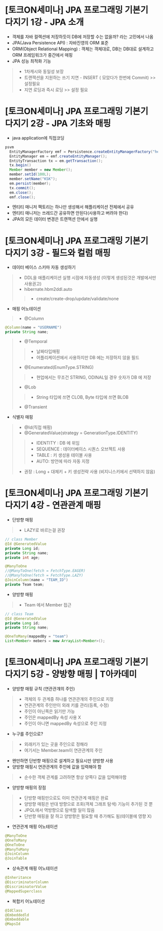 # [토크ON세미나] JPA 프로그래밍 기본기 다지기 1강 - JPA 소개
- 객체를 자바 컬렉션에 저장하듯이 DB에 저장할 수는 없을까? 라는 고민에서 나옴
- JPA(Java Persistence API) : 자바진영의 ORM 표준
- ORM(Object Relational Mapping) : 객체는 객체대로, DB는 DB대로 설계하고 ORM 프레임워크가 중간에서 매핑
- JPA 성능 최적화 기능
>- 1차캐시와 동일성 보장
>- 트랜잭션을 지원하는 쓰기 지연 - INSERT ( 모았다가 한번에 Commit) >> 설정필요
>- 지연 로딩과 즉시 로딩 >> 설정 필요

# [토크ON세미나] JPA 프로그래밍 기본기 다지기 2강 - JPA 기초와 매핑
- java application에 직접코딩
```java
psvm
  EntityManagerFactory emf = Persistence.createEntityManagerFactory("hello"); // 설정가져오기
  EntityManager em = emf.createEntityManager();
  EntityTransaction tx = em.getTransaction();
  tx.begin()
  Member member = new Member();
  member.setId(100L);
  member.setName("KSK");
  em.persist(member);
  tx.commit();
  em.close();
  emf.close();
```
- 엔티티 매니저 팩토리는 하나만 생성해서 해플리케이션 전체에서 공유
- 엔티티 매니저는 쓰레드간 공유하면 안된다(사용하고 버려야 한다)
- JPA의 모든 데이터 변경은 트랜잭션 안에서 실행

# [토크ON세미나] JPA 프로그래밍 기본기 다지기 3강 - 필드와 컬럼 매핑
- 데이터 베이스 스키마 자동 생성하기
>- DDL을 애플리케이션 실행 시점에 자동생성 (이렇게 생성된것은 개발에서만 사용권고)
>- hibernate.hbm2ddl.auto
>>- create/create-drop/update/validate/none
- 매핑 어노테이션
>- @Column
```java
@Column(name = "USERNAME")
private String name;
```
>- @Temporal
>>- 날짜타입매핑
>>- 어플리케이션에서 사용하지만 DB 에는 저장하지 않을 필드
>- @Enumerated(EnumType.STRING) 
>>- 현업에서는 무조건 STRING, ODINAL일 경우 숫자가 DB 에 저장
>- @Lob
>>- String 타입에 쓰면 CLOB, Byte 타입에 쓰면 BLOB
>- @Transient
- 식별자 매핑
>- @Id(직접 매핑)
>- @GeneratedValue(strategy = GenerationType.IDENTITY)
>>- IDENTITY : DB 에 위임
>>- SEQUENCE : 데이터베이스 시퀀스 오브젝트 사용
>>- TABLE : 키 생성용 테이블 사용
>>- AUTO: 방언에 따라 자동 지정
>- 권장 : Long + 대체키 + 키 생성전략 사용 (비지니스키에서 선택하지 않음)

# [토크ON세미나] JPA 프로그래밍 기본기 다지기 4강 - 연관관계 매핑
- 단방향 매핑
>- LAZY로 바르는걸 권장
```java
// class Member
@Id @GeneratedValue
private Long id;
private String name;
private int age;

@ManyToOne
//@ManyToOne(fetch = FetchType.EAGER)
//@ManyToOne(fetch = FetchType.LAZY)
@JoinColumn(name = "TEAM_ID")
private Team team;
```
- 양방향 매핑
>- Team 에서 Member 접근
```java
// class Team
@Id @GeneratedValue
private Long id;
private String name;

@OneToMany(mappedBy = "team")
List<Member> mebers = new ArrayList<Member>();

```

# [토크ON세미나] JPA 프로그래밍 기본기 다지기 5강 - 양방향 매핑 | T아카데미
- 양방향 매핑 규칙 (연관관걔의 주인)
>- 객체의 두 관계중 하나를 연관관걔의 주인으로 지정
>- 연관관계의 주인만이 외래 키를 관리(등록, 수정)
>- 주인이 아닌쪽은 읽기만 가능
>- 주인은 mappedBy 속성 사용 X
>- 주인이 아니면 mappedBy 속성으로 주인 지정
- 누구를 주인으로?
>- 외래키가 있는 곳을 주인으로 정해라
>- 여기서는 Member.team이 연관관계의 주인
- 왠만하면 단반향 매핑으로 설계하고 필요시만 양방향 사용
- 양방향 매핑시 연관관계의 주인에 값을 입력해야 함
>- 순수한 객체 관계를 고려하면 항상 양쪽다 값을 입력해야함
- 양방향 매핑의 장점
>- 단방향 매핑만으로도 이미 연관관계 매핑은 완료
>- 양방향 매핑은 반대 방향으로 조회(객체 그래프 탐색) 기능이 추가된 것 뿐
>- JPQL에서 역방향으로 탐색할 일이 많음
>- 단반향 매핑을 잘 하고 양방향은 필요할 때 추가해도 됨(테이블에 영향 X)
- 연관관계 매핑 어노테이션
```java
@ManyToOne
@OneToMany
@OneToOne
@ManyToMany
@JoinColumn
@JoinTable
```
- 상속관계 매핑 어노테이션
```java
@Inheritance
@DiscriminatorColumn
@DiscriminatorValue
@MappedSuperclass
```
- 복합키 어노테이션
```java
@IdClass
@Embeddedld
@Embeddable
@MapsId
```









